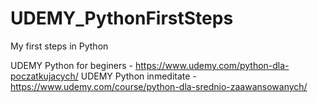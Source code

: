 # UDEMY_PythonFirstSteps
My first steps in Python

UDEMY Python for beginers -  https://www.udemy.com/python-dla-poczatkujacych/
UDEMY Python inmeditate -    https://www.udemy.com/course/python-dla-srednio-zaawansowanych/
